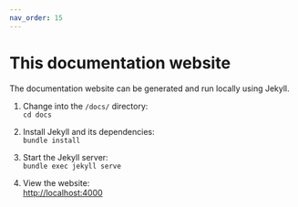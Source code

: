 ```yaml
---
nav_order: 15
---
```


# This documentation website

The documentation website can be generated and run locally using Jekyll.

1. Change into the `/docs/` directory:\
   `cd docs`

2. Install Jekyll and its dependencies:\
   `bundle install`

3. Start the Jekyll server:\
   `bundle exec jekyll serve`

4. View the website:\
   <http://localhost:4000>
